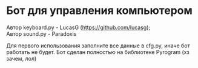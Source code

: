 # Бот для управления компьютером
Автор keyboard.py - LucasG (https://github.com/lucasg);  
Автор sound.py - Paradoxis 

Для первого использования заполните все данные в cfg.py, иначе бот работать не будет.
Бот сделан полностью на библиотеке Pyrogram (хз зачем, лол)
